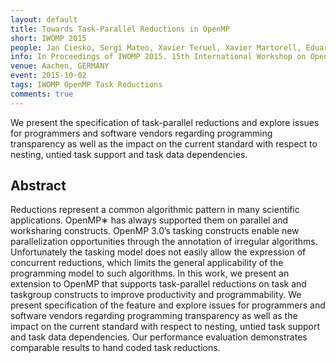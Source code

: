 ```yaml
---
layout: default
title: Towards Task-Parallel Reductions in OpenMP
short: IWOMP 2015
people: Jan Ciesko, Sergi Mateo, Xavier Teruel, Xavier Martorell, Eduard Ayguadé, Jesús Labarta, Alex Duran, Bronis R. de Supinski, Stephen Olivier, Kelvin Li and Alexandre E. Eichenberger
info: In Proceedings of IWOMP 2015. 15th International Workshop on OpenMP (pp. 189-201)
venue: Aachen, GERMANY
event: 2015-10-02
tags: IWOMP OpenMP Task Reductions 
comments: true
---
```


We present the specification of task-parallel reductions and explore issues for
programmers and software vendors regarding programming transparency as well as
the impact on the current standard with respect to nesting, untied task support
and task data dependencies.


## Abstract

Reductions represent a common algorithmic pattern in many scientific
applications. OpenMP∗ has always supported them on parallel and worksharing
constructs. OpenMP 3.0’s tasking constructs enable new parallelization
opportunities through the annotation of irregular algorithms. Unfortunately the
tasking model does not easily allow the expression of concurrent reductions,
which limits the general applicability of the programming model to such
algorithms. In this work, we present an extension to OpenMP that supports
task-parallel reductions on task and taskgroup constructs to improve
productivity and programmability. We present specification of the feature and
explore issues for programmers and software vendors regarding programming
transparency as well as the impact on the current standard with respect to
nesting, untied task support and task data dependencies. Our performance
evaluation demonstrates comparable results to hand coded task reductions.

